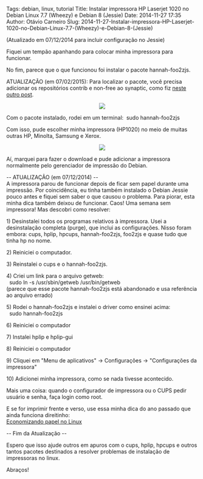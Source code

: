 Tags: debian, linux, tutorial
Title: Instalar impressora HP Laserjet 1020 no Debian Linux 7.7 (Wheezy) e Debian 8 (Jessie)
Date: 2014-11-27 17:35
Author: Otávio Carneiro
Slug: 2014-11-27-Instalar-impressora-HP-Laserjet-1020-no-Debian-Linux-7.7-(Wheezy)-e-Debian-8-(Jessie)

(Atualizado em 07/12/2014 para incluir configuração no Jessie)

Fiquei um tempão apanhando para colocar minha impressora para funcionar.

No fim, parece que o que funcionou foi instalar o pacote hannah-foo2zjs.

ATUALIZAÇÃO (em 07/02/2015): Para localizar o pacote, você precisa
adicionar os repositórios contrib e non-free ao synaptic, como fiz
[neste outro
post](http://umcarneiro.blogspot.com/2015/02/como-adicionar-os-repositorios-contrib.html).

<div class="separator" style="clear: both; text-align: center;">

[![](http://2.bp.blogspot.com/-8L5K6szdh6g/VHfP2QWIV5I/AAAAAAAACZQ/tdeWeFiWcyc/s1600/hannah.png)](http://2.bp.blogspot.com/-8L5K6szdh6g/VHfP2QWIV5I/AAAAAAAACZQ/tdeWeFiWcyc/s1600/hannah.png)

</div>

Com o pacote instalado, rodei em um terminal:  sudo hannah-foo2zjs

Com isso, pude escolher minha impressora (HP1020) no meio de muitas
outras HP, Minolta, Samsung e Xerox.

<div class="separator" style="clear: both; text-align: center;">

[![](http://4.bp.blogspot.com/-Tvx0EnObweg/VHfQQQ4XbvI/AAAAAAAACZY/FAETBy2eldU/s1600/hannah2.png)](http://4.bp.blogspot.com/-Tvx0EnObweg/VHfQQQ4XbvI/AAAAAAAACZY/FAETBy2eldU/s1600/hannah2.png)

</div>

Aí, marquei para fazer o download e pude adicionar a impressora
normalmente pelo gerenciador de impressão do Debian.

-- ATUALIZAÇÃO (em 07/12/2014) --  
A impressora parou de funcionar depois de ficar sem papel durante uma
impressão. Por coincidência, eu tinha também instalado o Debian Jessie
pouco antes e fiquei sem saber o que causou o problema. Para piorar,
esta minha dica também deixou de funcionar. Caos! Uma semana sem
impressora! Mas descobri como resolver:

1\) Desinstalei todos os programas relativos à impressora. Usei a
desinstalação completa (purge), que inclui as configurações. Nisso foram
embora: cups, hplip, hpcups, hannah-foo2zjs, foo2zjs e quase tudo que
tinha hp no nome.

2\) Reiniciei o computador.

3\) Reinstalei o cups e o hannah-foo2zjs.

4\) Criei um link para o arquivo getweb:  
  sudo ln -s /usr/sbin/getweb /usr/bin/getweb  
(parece que esse pacote hannah-foo2zjs está abandonado e usa referência
ao arquivo errado)

5\) Rodei o hannah-foo2zjs e instalei o driver como ensinei acima:  
  sudo hannah-foo2zjs

6\) Reiniciei o computador

7\) Instalei hplip e hplip-gui

8\) Reiniciei o computador

9\) Cliquei em "Menu de aplicativos" -\> Configurações -\> "Configurações
da impressora"

10\) Adicionei minha impressora, como se nada tivesse acontecido.

Mais uma coisa: quando o configurador de impressora ou o CUPS pedir
usuário e senha, faça login como root.

E se for imprimir frente e verso, use essa minha dica do ano passado que
ainda funciona direitinho:  
[Economizando papel no
Linux](http://umcarneiro.blogspot.com/2013/07/economizando-papel-no-linux.html)

-- Fim da Atualização --

Espero que isso ajude outros em apuros com o cups, hplip, hpcups e
outros tantos pacotes destinados a resolver problemas de instalação de
impressoras no linux.

Abraços!  
 

